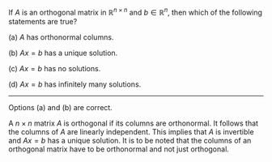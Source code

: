 If $A$ is an orthogonal matrix in $\mathbb{R}^{n \times n}$ and $b \in \mathbb{R}^{n}$, then which of the following statements are true?

(a) $A$ has orthonormal columns.

(b) $Ax = b$ has a unique solution.

(c) $Ax = b$ has no solutions.

(d) $Ax = b$ has infinitely many solutions.

<hr>



Options (a) and (b) are correct.



A $n \times n$ matrix $A$ is orthogonal if its columns are orthonormal. It follows that the columns of $A$ are linearly independent. This implies that $A$ is invertible and $Ax = b$ has a unique solution. It is to be noted that the columns of an orthogonal matrix have to be orthonormal and not just orthogonal.





